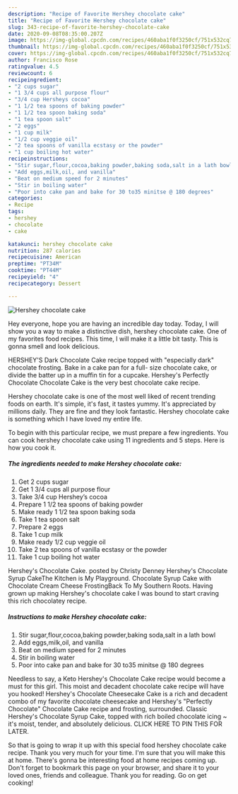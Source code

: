 ```yaml
---
description: "Recipe of Favorite Hershey chocolate cake"
title: "Recipe of Favorite Hershey chocolate cake"
slug: 343-recipe-of-favorite-hershey-chocolate-cake
date: 2020-09-08T08:35:00.207Z
image: https://img-global.cpcdn.com/recipes/460aba1f0f3250cf/751x532cq70/hershey-chocolate-cake-recipe-main-photo.jpg
thumbnail: https://img-global.cpcdn.com/recipes/460aba1f0f3250cf/751x532cq70/hershey-chocolate-cake-recipe-main-photo.jpg
cover: https://img-global.cpcdn.com/recipes/460aba1f0f3250cf/751x532cq70/hershey-chocolate-cake-recipe-main-photo.jpg
author: Francisco Rose
ratingvalue: 4.5
reviewcount: 6
recipeingredient:
- "2 cups sugar"
- "1 3/4 cups all purpose flour"
- "3/4 cup Hersheys cocoa"
- "1 1/2 tea spoons of baking powder"
- "1 1/2 tea spoon baking soda"
- "1 tea spoon salt"
- "2 eggs"
- "1 cup milk"
- "1/2 cup veggie oil"
- "2 tea spoons of vanilla ecstasy or the powder"
- "1 cup boiling hot water"
recipeinstructions:
- "Stir sugar,flour,cocoa,baking powder,baking soda,salt in a lath bowl"
- "Add eggs,milk,oil, and vanilla"
- "Beat on medium speed for 2 minutes"
- "Stir in boiling water"
- "Poor into cake pan and bake for 30 to35 minitse @ 180 degrees"
categories:
- Recipe
tags:
- hershey
- chocolate
- cake

katakunci: hershey chocolate cake 
nutrition: 287 calories
recipecuisine: American
preptime: "PT34M"
cooktime: "PT44M"
recipeyield: "4"
recipecategory: Dessert

---
```



![Hershey chocolate cake](https://img-global.cpcdn.com/recipes/460aba1f0f3250cf/751x532cq70/hershey-chocolate-cake-recipe-main-photo.jpg)

Hey everyone, hope you are having an incredible day today. Today, I will show you a way to make a distinctive dish, hershey chocolate cake. One of my favorites food recipes. This time, I will make it a little bit tasty. This is gonna smell and look delicious.

HERSHEY&#39;S Dark Chocolate Cake recipe topped with &#34;especially dark&#34; chocolate frosting. Bake in a cake pan for a full- size chocolate cake, or divide the batter up in a muffin tin for a cupcake. Hershey&#39;s Perfectly Chocolate Chocolate Cake is the very best chocolate cake recipe.

Hershey chocolate cake is one of the most well liked of recent trending foods on earth. It's simple, it's fast, it tastes yummy. It's appreciated by millions daily. They are fine and they look fantastic. Hershey chocolate cake is something which I have loved my entire life.


To begin with this particular recipe, we must prepare a few ingredients. You can cook hershey chocolate cake using 11 ingredients and 5 steps. Here is how you cook it.

<!--inarticleads1-->

##### The ingredients needed to make Hershey chocolate cake:

1. Get 2 cups sugar
1. Get 1 3/4 cups all purpose flour
1. Take 3/4 cup Hershey’s cocoa
1. Prepare 1 1/2 tea spoons of baking powder
1. Make ready 1 1/2 tea spoon baking soda
1. Take 1 tea spoon salt
1. Prepare 2 eggs
1. Take 1 cup milk
1. Make ready 1/2 cup veggie oil
1. Take 2 tea spoons of vanilla ecstasy or the powder
1. Take 1 cup boiling hot water


Hershey&#39;s Chocolate Cake. posted by Christy Denney Hershey&#39;s Chocolate Syrup CakeThe Kitchen is My Playground. Chocolate Syrup Cake with Chocolate Cream Cheese FrostingBack To My Southern Roots. Having grown up making Hershey&#39;s chocolate cake I was bound to start craving this rich chocolatey recipe. 

<!--inarticleads2-->

##### Instructions to make Hershey chocolate cake:

1. Stir sugar,flour,cocoa,baking powder,baking soda,salt in a lath bowl
1. Add eggs,milk,oil, and vanilla
1. Beat on medium speed for 2 minutes
1. Stir in boiling water
1. Poor into cake pan and bake for 30 to35 minitse @ 180 degrees


Needless to say, a Keto Hershey&#39;s Chocolate Cake recipe would become a must for this girl. This moist and decadent chocolate cake recipe will have you hooked! Hershey&#39;s Chocolate Cheesecake Cake is a rich and decadent combo of my favorite chocolate cheesecake and Hershey&#39;s &#34;Perfectly Chocolate&#34; Chocolate Cake recipe and frosting, surrounded. Classic Hershey&#39;s Chocolate Syrup Cake, topped with rich boiled chocolate icing ~ it&#39;s moist, tender, and absolutely delicious. CLICK HERE TO PIN THIS FOR LATER. 

So that is going to wrap it up with this special food hershey chocolate cake recipe. Thank you very much for your time. I'm sure that you will make this at home. There's gonna be interesting food at home recipes coming up. Don't forget to bookmark this page on your browser, and share it to your loved ones, friends and colleague. Thank you for reading. Go on get cooking!
